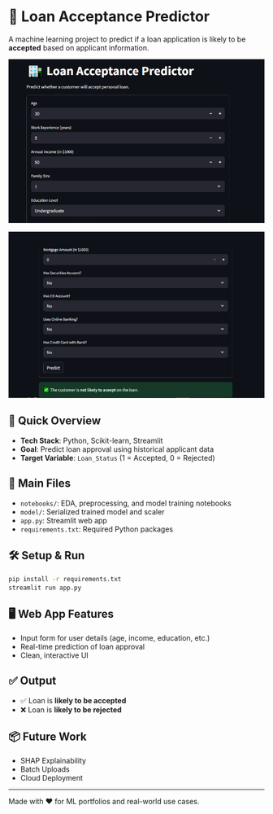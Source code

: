 
# 🏦 Loan Acceptance Predictor

A machine learning project to predict if a loan application is likely to be **accepted** based on applicant information.

![](image/12.png)

![](image/23.png)


## 🚀 Quick Overview

- **Tech Stack**: Python, Scikit-learn, Streamlit
- **Goal**: Predict loan approval using historical applicant data
- **Target Variable**: `Loan_Status` (1 = Accepted, 0 = Rejected)

## 📁 Main Files

- `notebooks/`: EDA, preprocessing, and model training notebooks
- `model/`: Serialized trained model and scaler
- `app.py`: Streamlit web app
- `requirements.txt`: Required Python packages

## 🛠️ Setup & Run

```bash
pip install -r requirements.txt
streamlit run app.py
```

## 🖥️ Web App Features

- Input form for user details (age, income, education, etc.)
- Real-time prediction of loan approval
- Clean, interactive UI

## ✅ Output

- ✅ Loan is **likely to be accepted**
- ❌ Loan is **likely to be rejected**

## 📦 Future Work

- SHAP Explainability
- Batch Uploads
- Cloud Deployment

---

Made with ❤️ for ML portfolios and real-world use cases.
